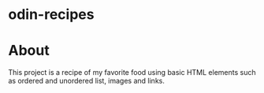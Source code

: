 # odin-recipes

# About

This project is a recipe of my favorite food using basic HTML elements such as ordered and unordered list, images and links.
